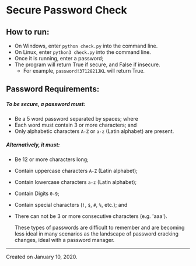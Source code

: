 # Secure Password Check

## How to run:

- On Windows, enter `python check.py` into the command line.
- On Linux, enter `python3 check.py` into the command line.
- Once it is running, enter a password;
- The program will return True if secure, and False if insecure.
  - For example, `password!3712821JKL` will return True.


## Password Requirements:

##### To be secure, a password must:
- Be a 5 word password separated by spaces; where
- Each word must contain 3 or more characters; and
- Only alphabetic characters `A-Z` or `a-z` (Latin alphabet) are present.



##### Alternatively, it must:
- Be 12 or more characters long;
- Contain uppercase characters `A-Z` (Latin alphabet);
- Contain lowercase characters `a-z` (Latin alphabet);
- Contain Digits `0-9`;
- Contain special characters (`!`, `$`, `#`, `%`, etc.); and
- There can not be 3 or more consecutive characters (e.g. 'aaa').


  These types of passwords are difficult to remember and are becoming less ideal in many scenarios as the landscape of password cracking changes, ideal with a password manager.


---

Created on January 10, 2020.
